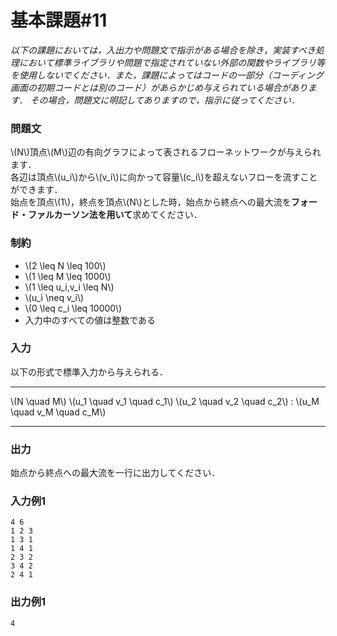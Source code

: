 # 基本課題#11

*以下の課題においては，入出力や問題文で指示がある場合を除き，実装すべき処理において標準ライブラリや問題で指定されていない外部の関数やライブラリ等を使用しないでください．また，課題によってはコードの一部分（コーディング画面の初期コードとは別のコード）があらかじめ与えられている場合があります． その場合，問題文に明記してありますので，指示に従ってください．*

### 問題文
\\(N\\)頂点\\(M\\)辺の有向グラフによって表されるフローネットワークが与えられます．  
各辺は頂点\\(u_i\\)から\\(v_i\\)に向かって容量\\(c_i\\)を超えないフローを流すことができます．  
始点を頂点\\(1\\)，終点を頂点\\(N\\)とした時，始点から終点への最大流を**フォード・ファルカーソン法を用いて**求めてください． 

### 制約
- \\(2 \leq N \leq 100\\)
- \\(1 \leq M \leq 1000\\)
- \\(1 \leq u_i,v_i \leq N\\)
- \\(u_i \neq v_i\\)
- \\(0 \leq c_i \leq 10000\\)
- 入力中のすべての値は整数である


### 入力
以下の形式で標準入力から与えられる．

---

\\(N \quad M\\)
\\(u_1 \quad v_1 \quad c_1\\)
\\(u_2 \quad v_2 \quad c_2\\)
:
\\(u_M \quad v_M \quad c_M\\)

---


### 出力
始点から終点への最大流を一行に出力してください．

### 入力例1
```
4 6
1 2 3
1 3 1
1 4 1
2 3 2
3 4 2
2 4 1
```
### 出力例1
```
4

```
